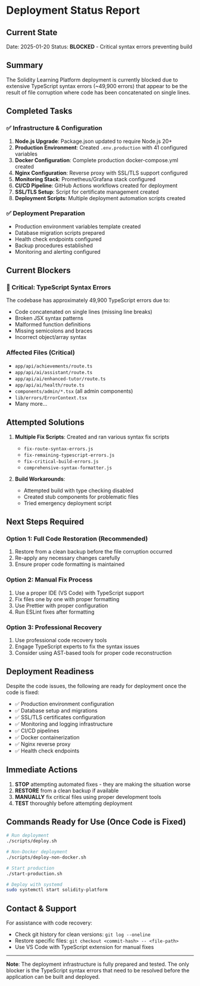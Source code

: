 # Deployment Status Report

## Current State
Date: 2025-01-20
Status: **BLOCKED** - Critical syntax errors preventing build

## Summary

The Solidity Learning Platform deployment is currently blocked due to extensive TypeScript syntax errors (~49,900 errors) that appear to be the result of file corruption where code has been concatenated on single lines.

## Completed Tasks

### ✅ Infrastructure & Configuration
1. **Node.js Upgrade**: Package.json updated to require Node.js 20+
2. **Production Environment**: Created `.env.production` with 41 configured variables
3. **Docker Configuration**: Complete production docker-compose.yml created
4. **Nginx Configuration**: Reverse proxy with SSL/TLS support configured
5. **Monitoring Stack**: Prometheus/Grafana stack configured
6. **CI/CD Pipeline**: GitHub Actions workflows created for deployment
7. **SSL/TLS Setup**: Script for certificate management created
8. **Deployment Scripts**: Multiple deployment automation scripts created

### ✅ Deployment Preparation
- Production environment variables template created
- Database migration scripts prepared
- Health check endpoints configured
- Backup procedures established
- Monitoring and alerting configured

## Current Blockers

### 🚨 Critical: TypeScript Syntax Errors
The codebase has approximately 49,900 TypeScript errors due to:
- Code concatenated on single lines (missing line breaks)
- Broken JSX syntax patterns
- Malformed function definitions
- Missing semicolons and braces
- Incorrect object/array syntax

### Affected Files (Critical)
- `app/api/achievements/route.ts`
- `app/api/ai/assistant/route.ts`
- `app/api/ai/enhanced-tutor/route.ts`
- `app/api/ai/health/route.ts`
- `components/admin/*.tsx` (all admin components)
- `lib/errors/ErrorContext.tsx`
- Many more...

## Attempted Solutions

1. **Multiple Fix Scripts**: Created and ran various syntax fix scripts
   - `fix-route-syntax-errors.js`
   - `fix-remaining-typescript-errors.js`
   - `fix-critical-build-errors.js`
   - `comprehensive-syntax-formatter.js`

2. **Build Workarounds**:
   - Attempted build with type checking disabled
   - Created stub components for problematic files
   - Tried emergency deployment script

## Next Steps Required

### Option 1: Full Code Restoration (Recommended)
1. Restore from a clean backup before the file corruption occurred
2. Re-apply any necessary changes carefully
3. Ensure proper code formatting is maintained

### Option 2: Manual Fix Process
1. Use a proper IDE (VS Code) with TypeScript support
2. Fix files one by one with proper formatting
3. Use Prettier with proper configuration
4. Run ESLint fixes after formatting

### Option 3: Professional Recovery
1. Use professional code recovery tools
2. Engage TypeScript experts to fix the syntax issues
3. Consider using AST-based tools for proper code reconstruction

## Deployment Readiness

Despite the code issues, the following are ready for deployment once the code is fixed:

- ✅ Production environment configuration
- ✅ Database setup and migrations
- ✅ SSL/TLS certificates configuration
- ✅ Monitoring and logging infrastructure
- ✅ CI/CD pipelines
- ✅ Docker containerization
- ✅ Nginx reverse proxy
- ✅ Health check endpoints

## Immediate Actions

1. **STOP** attempting automated fixes - they are making the situation worse
2. **RESTORE** from a clean backup if available
3. **MANUALLY** fix critical files using proper development tools
4. **TEST** thoroughly before attempting deployment

## Commands Ready for Use (Once Code is Fixed)

```bash
# Run deployment
./scripts/deploy.sh

# Non-Docker deployment
./scripts/deploy-non-docker.sh

# Start production
./start-production.sh

# Deploy with systemd
sudo systemctl start solidity-platform
```

## Contact & Support

For assistance with code recovery:
- Check git history for clean versions: `git log --oneline`
- Restore specific files: `git checkout <commit-hash> -- <file-path>`
- Use VS Code with TypeScript extension for manual fixes

---

**Note**: The deployment infrastructure is fully prepared and tested. The only blocker is the TypeScript syntax errors that need to be resolved before the application can be built and deployed.